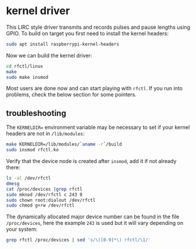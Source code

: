 kernel driver
=============

This LIRC style driver transmits and records pulses and pause lengths
using GPIO.  To build on target you first need to install the kernel
headers:

```sh
sudo apt install raspberrypi-kernel-headers
```

Now we can build the kernel driver:

```sh
cd rfctl/linux
make
sudo make insmod
```

Most users are done now and can start playing with `rfctl`.  If you run
into problems, check the below section for some pointers.


troubleshooting
---------------

The `KERNELDIR=` environment variable may be necessary to set if your
kernel headers are not in `/lib/modules`:

```sh
make KERNELDIR=/lib/modules/`uname -r`/build
sudo insmod rfctl.ko
```

Verify that the device node is created after `insmod`, add it if not
already there:

```sh
ls -al /dev/rfctl
dmesg
cat /proc/devices |grep rfctl
sudo mknod /dev/rfctl c 243 0
sudo chown root:dialout /dev/rfctl
sudo chmod g+rw /dev/rfctl
```

The dynamically allocated major device number can be found in the file
`/proc/devices`, here the example `243` is used but it will vary
depending on your system:

```sh
grep rfctl /proc/devices | sed 's/\([0-9]*\) rfctl/\1/'
```


